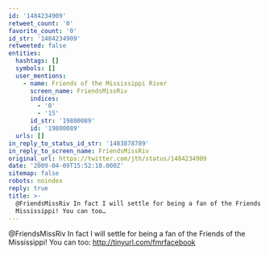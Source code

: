 ```yaml
---
id: '1484234909'
retweet_count: '0'
favorite_count: '0'
id_str: '1484234909'
retweeted: false
entities:
  hashtags: []
  symbols: []
  user_mentions:
    - name: Friends of the Mississippi River
      screen_name: FriendsMissRiv
      indices:
        - '0'
        - '15'
      id_str: '19800089'
      id: '19800089'
  urls: []
in_reply_to_status_id_str: '1483878789'
in_reply_to_screen_name: FriendsMissRiv
original_url: https://twitter.com/jth/status/1484234909
date: '2009-04-09T15:52:10.000Z'
sitemap: false
robots: noindex
reply: true
title: >-
  @FriendsMissRiv In fact I will settle for being a fan of the Friends of the
  Mississippi! You can too…
---
```


@FriendsMissRiv In fact I will settle for being a fan of the Friends of the Mississippi! You can too: http://tinyurl.com/fmrfacebook